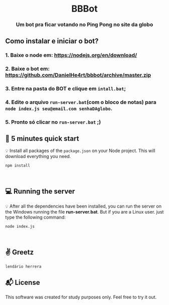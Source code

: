 

<h1 align="center">
  BBBot
</h1>

<h3 align="center">
    Um bot pra ficar votando no Ping Pong no site da globo
</h3> 

## Como instalar e iniciar o bot?
### 1. Baixe o node em: https://nodejs.org/en/download/
### 2. Baixe o bot em: https://github.com/DanielHe4rt/bbbot/archive/master.zip
### 3. Entre na pasta do BOT e clique em `intall.bat`;
### 4. Edite o arquivo `run-server.bat`(com o bloco de notas) para `node index.js seu@email.com senhaDAglobo`.
### 5. Pronto só clicar no `run-server.bat` ;)

## :rocket: 5 minutes quick start

:bulb: Install all packages of the `package.json` on your Node project. This will download everything you need.

```
npm install
```
<br>

## :computer: Running the server

:bulb: After all the dependencies have been installed, you can run the server on the Windows running the file <strong>run-server.bat</strong>. But if you are a Linux user. just type the following command:
```
node index.js
```

<br>

## :v: Greetz 

```
lendário herrera
```



## :mailbox_with_mail: License 

This software was created for study purposes only. Feel free to try it out.



